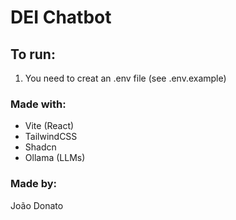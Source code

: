 # DEI Chatbot

## To run:

1. You need to creat an .env file (see .env.example)

### Made with:

- Vite (React)
- TailwindCSS
- Shadcn
- Ollama (LLMs)

### Made by:

João Donato

